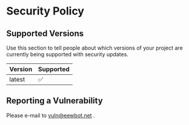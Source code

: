 # Security Policy

## Supported Versions

Use this section to tell people about which versions of your project are
currently being supported with security updates.

| Version | Supported          |
|---------|--------------------|
| latest  | :white_check_mark: |

## Reporting a Vulnerability

Please e-mail to vuln@eewbot.net .
